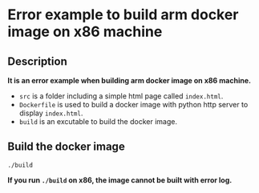 # Error example to build arm docker image on x86 machine

## Description

__It is an error example when building arm docker image on x86 machine.__

* `src` is a folder including a simple html page called `index.html`.
* `Dockerfile` is used to build a docker image with python http server to display `index.html`.
* `build` is an excutable to build the docker image.  

## Build the docker image 

```
./build
```

__If you run `./build` on x86, the image cannot be built with error log.__
